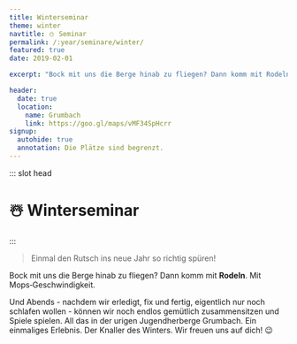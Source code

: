 ```yaml
---
title: Winterseminar
theme: winter
navtitle: ⛄ Seminar
permalink: /:year/seminare/winter/
featured: true
date: 2019-02-01

excerpt: "Bock mit uns die Berge hinab zu fliegen? Dann komm mit Rodeln. Mit Mops-Geschwindigkeit. ⛄"

header:
  date: true
  location:
    name: Grumbach
    link: https://goo.gl/maps/vMF34SpHcrr
signup:
  autohide: true
  annotation: Die Plätze sind begrenzt.
---
```


::: slot head

# :snowman_with_snow: Winter&shy;seminar

:::

> Einmal den Rutsch ins
> neue Jahr so richtig spüren!

Bock mit uns die Berge hinab zu fliegen?
Dann komm mit **Rodeln**. Mit Mops&#8209;Geschwindigkeit.

Und Abends - nachdem wir erledigt, fix und fertig, eigentlich nur noch schlafen wollen -
können wir noch endlos gemütlich zusammensitzen und Spiele spielen.
All das in der urigen Jugendherberge Grumbach. Ein einmaliges Erlebnis. Der Knaller des Winters.
Wir freuen uns auf dich! 😉
